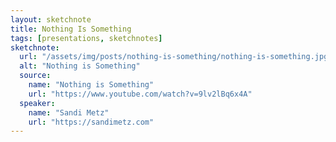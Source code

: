 ```yaml
---
layout: sketchnote
title: Nothing Is Something
tags: [presentations, sketchnotes]
sketchnote:
  url: "/assets/img/posts/nothing-is-something/nothing-is-something.jpg"
  alt: "Nothing is Something"
  source:
    name: "Nothing is Something"
    url: "https://www.youtube.com/watch?v=9lv2lBq6x4A"
  speaker:
    name: "Sandi Metz"
    url: "https://sandimetz.com"
---
```

